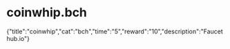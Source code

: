 # coinwhip.bch
{"title":"coinwhip","cat":"bch","time":"5","reward":"10","description":"Faucethub.io"}
